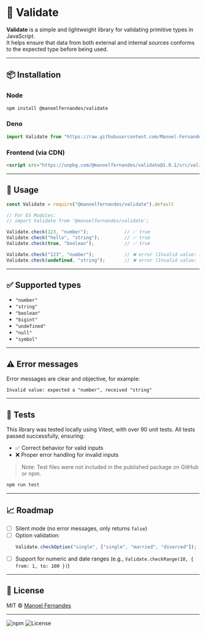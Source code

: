 # 🧪 Validate

**Validate** is a simple and lightweight library for validating primitive types in JavaScript.  
It helps ensure that data from both external and internal sources conforms to the expected type before being used.

---

## 📦 Installation

### Node
```bash
npm install @manoelfernandes/validate
```

### Deno
```js
import Validate from "https://raw.githubusercontent.com/Manoel-Fernandes/Validate/main/src/validate.js";
```

### Frontend (via CDN)  
```html
<script src="https://unpkg.com/@manoelfernandes/validate@1.0.1/src/validate.js"></script>
```

---

## 🚀 Usage

```js
const Validate = require("@manoelfernandes/validate").default

// For ES Modules:
// import Validate from '@manoelfernandes/validate';

Validate.check(123, "number");             // ✅ true
Validate.check("hello", "string");         // ✅ true
Validate.check(true, "boolean");           // ✅ true

Validate.check("123", "number");           // ❌ error (Invalid value: expected a "number", received "string")
Validate.check(undefined, "string");       // ❌ error (Invalid value: expected a "string", received "undefined")
```

---

## ✅ Supported types

- `"number"`
- `"string"`
- `"boolean"`
- `"bigint"`
- `"undefined"`
- `"null"`
- `"symbol"`

---

## ⚠️ Error messages

Error messages are clear and objective, for example:

```
Invalid value: expected a "number", received "string"
```

---

## 🧪 Tests

This library was tested locally using Vitest, with over 90 unit tests.
All tests passed successfully, ensuring:

- ✅ Correct behavior for valid inputs
- ❌ Proper error handling for invalid inputs

> Note: Test files were not included in the published package on GitHub or npm.

```bash
npm run test
```

---

## 📈 Roadmap

- [ ] Silent mode (no error messages, only returns `false`)
- [ ] Option validation:
  ```js
  Validate.checkOption("single", ["single", "married", "divorced"]);
  ```
- [ ] Support for numeric and date ranges (e.g., `Validate.checkRange(10, { from: 1, to: 100 })`)

---

## 📄 License

MIT © [Manoel Fernandes](https://github.com/manoelfernandes)

---

![npm](https://img.shields.io/npm/v/@manoelfernandes/validate)
![License](https://img.shields.io/badge/license-MIT-green)
